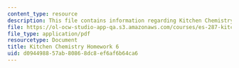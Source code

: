 ```yaml
---
content_type: resource
description: This file contains information regarding Kitchen Chemistry Homework 6.
file: https://ol-ocw-studio-app-qa.s3.amazonaws.com/courses/es-287-kitchen-chemistry-spring-2009/d094498857ab80868dc8ef6af6b64ca6_MITES_287S09_assn06_Week06.pdf
file_type: application/pdf
resourcetype: Document
title: Kitchen Chemistry Homework 6
uid: d0944988-57ab-8086-8dc8-ef6af6b64ca6
---
```

